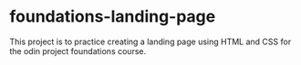 # foundations-landing-page

This project is to practice creating a landing page using HTML and CSS for the odin project foundations course.